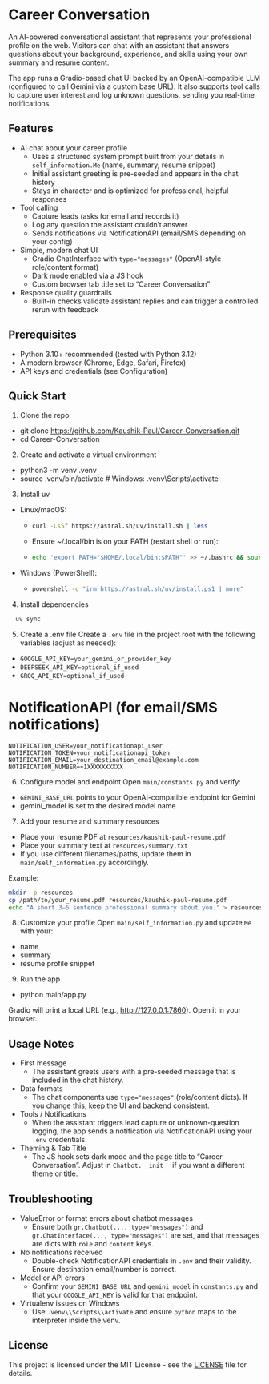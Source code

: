 # Career Conversation

An AI-powered conversational assistant that represents your professional profile on the web. Visitors can chat with an assistant that answers questions about your background, experience, and skills using your own summary and resume content.

The app runs a Gradio-based chat UI backed by an OpenAI-compatible LLM (configured to call Gemini via a custom base URL). It also supports tool calls to capture user interest and log unknown questions, sending you real-time notifications.


## Features
- AI chat about your career profile
  - Uses a structured system prompt built from your details in `self_information.Me` (name, summary, resume snippet)
  - Initial assistant greeting is pre-seeded and appears in the chat history
  - Stays in character and is optimized for professional, helpful responses
- Tool calling
  - Capture leads (asks for email and records it)
  - Log any question the assistant couldn’t answer
  - Sends notifications via NotificationAPI (email/SMS depending on your config)
- Simple, modern chat UI
  - Gradio ChatInterface with `type="messages"` (OpenAI-style role/content format)
  - Dark mode enabled via a JS hook
  - Custom browser tab title set to “Career Conversation”
- Response quality guardrails
  - Built-in checks validate assistant replies and can trigger a controlled rerun with feedback


## Prerequisites
- Python 3.10+ recommended (tested with Python 3.12)
- A modern browser (Chrome, Edge, Safari, Firefox)
- API keys and credentials (see Configuration)


## Quick Start
1) Clone the repo
- git clone https://github.com/Kaushik-Paul/Career-Conversation.git
- cd Career-Conversation

2) Create and activate a virtual environment
- python3 -m venv .venv
- source .venv/bin/activate    # Windows: .venv\\Scripts\\activate

3) Install uv
  - Linux/macOS:
    - ```bash
      curl -LsSf https://astral.sh/uv/install.sh | less
      ```
    - Ensure ~/.local/bin is on your PATH (restart shell or run):
    - ```bash
      echo 'export PATH="$HOME/.local/bin:$PATH"' >> ~/.bashrc && source ~/.bashrc
      ```
  - Windows (PowerShell):
    - ```bash
      powershell -c "irm https://astral.sh/uv/install.ps1 | more"
      ```


4) Install dependencies
```bash
  uv sync
```

5) Create a .env file
Create a `.env` file in the project root with the following variables (adjust as needed):
- `GOOGLE_API_KEY=your_gemini_or_provider_key`
- `DEEPSEEK_API_KEY=optional_if_used`
- `GROQ_API_KEY=optional_if_used`

# NotificationAPI (for email/SMS notifications)
`NOTIFICATION_USER=your_notificationapi_user`
`NOTIFICATION_TOKEN=your_notificationapi_token`
`NOTIFICATION_EMAIL=your_destination_email@example.com`
`NOTIFICATION_NUMBER=+1XXXXXXXXXX`

6) Configure model and endpoint
Open `main/constants.py` and verify:
- `GEMINI_BASE_URL` points to your OpenAI-compatible endpoint for Gemini
- gemini_model is set to the desired model name

7) Add your resume and summary resources
- Place your resume PDF at `resources/kaushik-paul-resume.pdf`
- Place your summary text at `resources/summary.txt`
- If you use different filenames/paths, update them in `main/self_information.py` accordingly.

Example:
```bash
mkdir -p resources
cp /path/to/your_resume.pdf resources/kaushik-paul-resume.pdf
echo "A short 3–5 sentence professional summary about you." > resources/summary.txt
```

8) Customize your profile
Open `main/self_information.py` and update `Me` with your:
- name
- summary
- resume profile snippet

9) Run the app
- python main/app.py

Gradio will print a local URL (e.g., http://127.0.0.1:7860). Open it in your browser.


## Usage Notes
- First message
  - The assistant greets users with a pre-seeded message that is included in the chat history.
- Data formats
  - The chat components use `type="messages"` (role/content dicts). If you change this, keep the UI and backend consistent.
- Tools / Notifications
  - When the assistant triggers lead capture or unknown-question logging, the app sends a notification via NotificationAPI using your `.env` credentials.
- Theming & Tab Title
  - The JS hook sets dark mode and the page title to “Career Conversation”. Adjust in `Chatbot.__init__` if you want a different theme or title.


## Troubleshooting
- ValueError or format errors about chatbot messages
  - Ensure both `gr.Chatbot(..., type="messages")` and `gr.ChatInterface(..., type="messages")` are set, and that messages are dicts with `role` and `content` keys.
- No notifications received
  - Double-check NotificationAPI credentials in `.env` and their validity. Ensure destination email/number is correct.
- Model or API errors
  - Confirm your `GEMINI_BASE_URL` and `gemini_model` in `constants.py` and that your `GOOGLE_API_KEY` is valid for that endpoint.
- Virtualenv issues on Windows
  - Use `.venv\\Scripts\\activate` and ensure `python` maps to the interpreter inside the venv.


## License

This project is licensed under the MIT License - see the [LICENSE](LICENSE) file for details.
